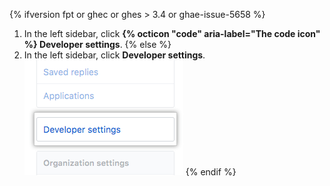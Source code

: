 {% ifversion fpt or ghec or ghes > 3.4 or ghae-issue-5658 %}
1. In the left sidebar, click **{% octicon "code" aria-label="The code icon" %} Developer settings**.
{% else %} 
1. In the left sidebar, click **Developer settings**.
   ![Developer settings](/assets/images/help/settings/developer-settings.png)
{% endif %}
